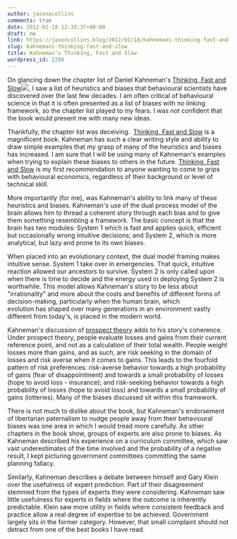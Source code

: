 ```yaml
---
author: jasonacollins
comments: true
date: 2012-01-18 12:33:37+00:00
draft: no
link: https://jasoncollins.blog/2012/01/18/kahnemans-thinking-fast-and-slow/
slug: kahnemans-thinking-fast-and-slow
title: Kahneman's Thinking, Fast and Slow
wordpress_id: 2298
---
```


On glancing down the chapter list of Daniel Kahneman's [Thinking, Fast and Slow](http://www.amazon.com/gp/product/0374275637/ref=as_li_ss_tl?ie=UTF8&tag=evolvieconom-20&linkCode=as2&camp=1789&creative=390957&creativeASIN=0374275637)![](https://www.assoc-amazon.com/e/ir?t=evolvieconom-20&l=as2&o=1&a=0374275637), I saw a list of heuristics and biases that behavioural scientists have discovered over the last few decades. I am often critical of behavioural science in that it is often presented as a list of biases with no linking framework, so the chapter list played to my fears. I was not confident that the book would present me with many new ideas.

Thankfully, the chapter list was deceiving.  [Thinking, Fast and Slow](http://www.amazon.com/gp/product/0374275637/ref=as_li_ss_tl?ie=UTF8&tag=evolvieconom-20&linkCode=as2&camp=1789&creative=390957&creativeASIN=0374275637) is a magnificent book. Kahneman has such a clear writing style and ability to draw simple examples that my grasp of many of the heuristics and biases has increased. I am sure that I will be using many of Kahneman's examples when trying to explain these biases to others in the future. [Thinking, Fast and Slow](http://www.amazon.com/gp/product/0374275637/ref=as_li_ss_tl?ie=UTF8&tag=evolvieconom-20&linkCode=as2&camp=1789&creative=390957&creativeASIN=0374275637) is my first recommendation to anyone wanting to come to grips with behavioural economics, regardless of their background or level of technical skill.

More importantly (for me), was Kahneman's ability to link many of these heuristics and biases. Kahneman's use of the dual process model of the brain allows him to thread a coherent story through each bias and to give them something resembling a framework. The basic concept is that the brain has two modules: System 1 which is fast and applies quick, efficient but occasionally wrong intuitive decisions; and System 2, which is more analytical, but lazy and prone to its own biases.

When placed into an evolutionary context, the dual model framing makes intuitive sense. System 1 take over in emergencies. That quick, intuitive reaction allowed our ancestors to survive. System 2 is only called upon when there is time to decide and the energy used in deploying System 2 is worthwhile. This model allows Kahneman's story to be less about "irrationality" and more about the costs and benefits of different forms of decision-making, particularly when the human brain, which evolution has shaped over many generations in an environment vastly different from today's, is placed in the modern world.

Kahneman's discussion of [prospect theory](http://en.wikipedia.org/wiki/Prospect_theory) adds to his story's coherence. Under prospect theory, people evaluate losses and gains from their current reference point, and not as a calculation of their total wealth. People weight losses more than gains, and as such, are risk seeking in the domain of losses and risk averse when it comes to gains. This leads to the fourfold pattern of risk preferences: risk-averse behavior towards a high probability of gains (fear of disappointment) and towards a small probability of losses (hope to avoid loss - insurance); and risk-seeking behavior towards a high probability of losses (hope to avoid loss) and towards a small probability of gains (lotteries). Many of the biases discussed sit within this framework.

There is not much to dislike about the book, but Kahneman's endorsement of libertarian paternalism to nudge people away from their behavioural biases was one area in which I would tread more carefully. As other chapters in the book show, groups of experts are also prone to biases. As Kahneman described his experience on a curriculum committee, which saw vast underestimates of the time involved and the probability of a negative result, I kept picturing government committees committing the same planning fallacy.

Similarly, Kahneman describes a debate between himself and Gary Klein over the usefulness of expert prediction. Part of their disagreement stemmed from the types of experts they were considering. Kahneman saw little usefulness for experts in fields where the outcome is inherently predictable. Klein saw more utility in fields where consistent feedback and practice allow a real degree of expertise to be achieved. Government largely sits in the former category. However, that small complaint should not detract from one of the best books I have read.
